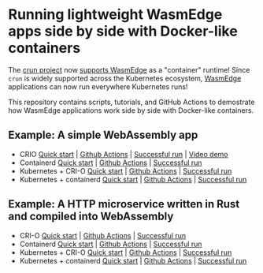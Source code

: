 # Running lightweight WasmEdge apps side by side with Docker-like containers

The [crun project](https://github.com/containers/crun) now [supports WasmEdge](https://github.com/containers/crun/pull/774/commits/825108e0be3e8de55040f3690c4c2bc2ae7add0f) as a "container" runtime! 
Since `crun` is widely supported across the Kubernetes ecosystem, [WasmEdge](https://github.com/WasmEdge/WasmEdge) applications can now run
everywhere Kubernetes runs!

This repository contains scripts, tutorials, and GitHub Actions to demostrate
how WasmEdge applications work side by side with Docker-like containers.

## Example: A simple WebAssembly app

* CRIO [Quick start](crio/README.md) | [Github Actions](.github/workflows/crio.yml) | [Successful run](https://github.com/second-state/wasmedge-containers-examples/runs/4317457300?check_suite_focus=true#step:4:37) | [Video demo](https://youtu.be/BlLCcAH6Hqo)
* Containerd [Quick start](containerd/README.md) | [Github Actions](.github/workflows/containerd.yml) | [Successful run](https://github.com/second-state/wasmedge-containers-examples/runs/4321868699?check_suite_focus=true#step:4:63) 
* Kubernetes + CRI-O [Quick start](kubernetes_crio/README.md) | [Github Actions](.github/workflows/kubernetes-crio.yml) | [Successful run](https://github.com/second-state/wasmedge-containers-examples/runs/4317457304?check_suite_focus=true#step:6:2999)
* Kubernetes + containerd [Quick start](kubernetes_containerd/README.md) | [Github Actions](.github/workflows/kubernetes-containerd.yml) | [Successful run](https://github.com/second-state/wasmedge-containers-examples/runs/4577323888?check_suite_focus=true#step:6:3002)

## Example: A HTTP microservice written in Rust and compiled into WebAssembly

* CRI-O [Quick start](crio/http_server/README.md) | [Github Actions](.github/workflows/crio-server.yml) | [Successful run](https://github.com/second-state/wasmedge-containers-examples/runs/4317457313?check_suite_focus=true#step:4:54)
* Containerd [Quick start](containerd/http_server/README.md) | [Github Actions](.github/workflows/containerd-server.yml) | [Successful run](https://github.com/second-state/wasmedge-containers-examples/runs/4328916842?check_suite_focus=true#step:4:86)
* Kubernetes + CRI-O [Quick start](kubernetes_crio/http_server/README.md) | [Github Actions](.github/workflows/kubernetes-crio-server.yml) | [Successful run](https://github.com/second-state/wasmedge-containers-examples/runs/4577323886?check_suite_focus=true#step:6:3041)
* Kubernetes + containerd [Quick start](kubernetes_containerd/http_server/README.md) | [Github Actions](.github/workflows/kubernetes-containerd-server.yml) | [Successful run](https://github.com/second-state/wasmedge-containers-examples/runs/4577323891?check_suite_focus=true#step:6:3013)
